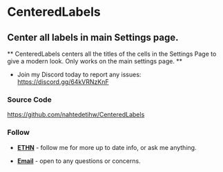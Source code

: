 # CenteredLabels

## Center all labels in main Settings page.

** CenteredLabels centers all the titles of the cells in the Settings Page to give a modern look. Only works on the main settings page. **

* Join my Discord today to report any issues: https://discord.gg/64kVRNzKnF

### Source Code
https://github.com/nahtedetihw/CenteredLabels

### Follow

* [**ETHN**](https://twitter.com/ethanwhited) - follow me for more up to date info, or ask me anything.

* [**Email**](mailto:ethanwhited2208@gmail.com) - open to any questions or concerns.
